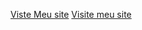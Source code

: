 [Viste Meu site](https://lyrioty.github.io/Bjorn-Svein/)
[Visite meu site](https://lyrioty.github.io/Bjorn-Svein/)